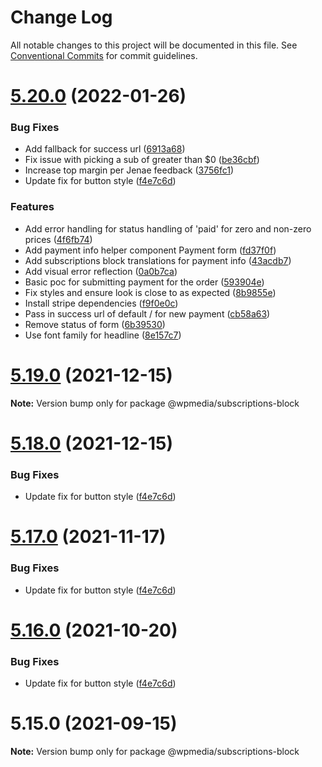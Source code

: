 # Change Log

All notable changes to this project will be documented in this file.
See [Conventional Commits](https://conventionalcommits.org) for commit guidelines.

# [5.20.0](https://github.com/WPMedia/arc-themes-blocks/compare/@wpmedia/subscriptions-block@5.19.0...@wpmedia/subscriptions-block@5.20.0) (2022-01-26)


### Bug Fixes

* Add fallback for success url ([6913a68](https://github.com/WPMedia/arc-themes-blocks/commit/6913a68610b5ca95a8a9782d4cf3bdedeb4b7f45))
* Fix issue with picking a sub of greater than $0 ([be36cbf](https://github.com/WPMedia/arc-themes-blocks/commit/be36cbfcd3c4f8d769cebd6a0f077e65654b1728))
* Increase top margin per Jenae feedback ([3756fc1](https://github.com/WPMedia/arc-themes-blocks/commit/3756fc1ee4a95711e10aa45b5e544ebd7f8f9a42))
* Update fix for button style ([f4e7c6d](https://github.com/WPMedia/arc-themes-blocks/commit/f4e7c6d4dd9b9a78efd9d5c4cea52b28679cbefe))


### Features

* Add error handling for status handling of 'paid' for zero and non-zero prices ([4f6fb74](https://github.com/WPMedia/arc-themes-blocks/commit/4f6fb7422c62a7732364fadcf1f0532e42ba8629))
* Add payment info helper component Payment form ([fd37f0f](https://github.com/WPMedia/arc-themes-blocks/commit/fd37f0fb668fb9685d4dcd9dd3f6d6b8065e9761))
* Add subscriptions block translations for payment info ([43acdb7](https://github.com/WPMedia/arc-themes-blocks/commit/43acdb71105670aae7d4a9cef2c725ebe8a72da2))
* Add visual error reflection ([0a0b7ca](https://github.com/WPMedia/arc-themes-blocks/commit/0a0b7cad311a2a1b4ed3594c3eb286c5cf6757be))
* Basic poc for submitting payment for the order ([593904e](https://github.com/WPMedia/arc-themes-blocks/commit/593904ec2ba84a905a830ab7772fe9d6a7020636))
* Fix styles and ensure look is close to as expected ([8b9855e](https://github.com/WPMedia/arc-themes-blocks/commit/8b9855e0239acbb2ccfb76b24b2048eee5482a4d))
* Install stripe dependencies ([f9f0e0c](https://github.com/WPMedia/arc-themes-blocks/commit/f9f0e0cee49e68e009313868a7921546d89ca915))
* Pass in success url of default / for new payment ([cb58a63](https://github.com/WPMedia/arc-themes-blocks/commit/cb58a63d159d7f36c21a88f70ee627c417488e15))
* Remove status of form ([6b39530](https://github.com/WPMedia/arc-themes-blocks/commit/6b395303234e45abc79c1456453ad8d79f0b8b85))
* Use font family for headline ([8e157c7](https://github.com/WPMedia/arc-themes-blocks/commit/8e157c7f0c76bddb0a30cba92e635deea8f4fd5a))





# [5.19.0](https://github.com/WPMedia/arc-themes-blocks/compare/@wpmedia/subscriptions-block@5.18.0...@wpmedia/subscriptions-block@5.19.0) (2021-12-15)

**Note:** Version bump only for package @wpmedia/subscriptions-block





# [5.18.0](https://github.com/WPMedia/fusion-news-theme-blocks/compare/@wpmedia/subscriptions-block@5.17.0...@wpmedia/subscriptions-block@5.18.0) (2021-12-15)


### Bug Fixes

* Update fix for button style ([f4e7c6d](https://github.com/WPMedia/fusion-news-theme-blocks/commit/f4e7c6d4dd9b9a78efd9d5c4cea52b28679cbefe))





# [5.17.0](https://github.com/WPMedia/fusion-news-theme-blocks/compare/@wpmedia/subscriptions-block@5.16.0...@wpmedia/subscriptions-block@5.17.0) (2021-11-17)


### Bug Fixes

* Update fix for button style ([f4e7c6d](https://github.com/WPMedia/fusion-news-theme-blocks/commit/f4e7c6d4dd9b9a78efd9d5c4cea52b28679cbefe))





# [5.16.0](https://github.com/WPMedia/fusion-news-theme-blocks/compare/@wpmedia/subscriptions-block@5.15.0...@wpmedia/subscriptions-block@5.16.0) (2021-10-20)


### Bug Fixes

* Update fix for button style ([f4e7c6d](https://github.com/WPMedia/fusion-news-theme-blocks/commit/f4e7c6d4dd9b9a78efd9d5c4cea52b28679cbefe))





# 5.15.0 (2021-09-15)

**Note:** Version bump only for package @wpmedia/subscriptions-block
